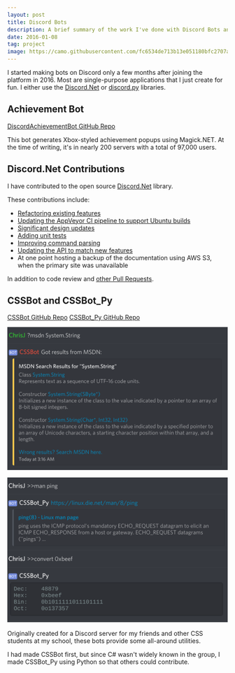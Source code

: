 ```yaml
---
layout: post
title: Discord Bots
description: A brief summary of the work I've done with Discord Bots and the Discord API.
date: 2016-01-08
tag: project
image: https://camo.githubusercontent.com/fc6534de713b13e051180bfc2707a8440758be58/687474703a2f2f692e696d6775722e636f6d2f396c7a7778366a2e676966
---
```


I started making bots on Discord only a few months after joining the platform 
in 2016. Most are single-purpose applications that I just create for fun.
I either use the [Discord.Net][dnet] or [discord.py][dpy] libraries.

## Achievement Bot

[DiscordAchievementBot GitHub Repo](https://github.com/Chris-Johnston/DiscordAchievementBot)

This bot generates Xbox-styled achievement popups using Magick.NET.
At the time of writing, it's in nearly 200 servers with a total of 97,000 users.

## Discord.Net Contributions

I have contributed to the open source [Discord.Net][dnet]
library.

These contributions include:
- [Refactoring existing features](https://github.com/discord-net/Discord.Net/pull/743)
- [Updating the AppVeyor CI pipeline to support Ubuntu builds](https://github.com/discord-net/Discord.Net/pull/1157)
- [Significant design updates](https://github.com/discord-net/Discord.Net/pull/1004)
- [Adding unit tests](https://github.com/discord-net/Discord.Net/pull/967)
- [Improving command parsing](https://github.com/discord-net/Discord.Net/pull/943)
- [Updating the API to match new features](https://github.com/discord-net/Discord.Net/pull/1165)
- At one point hosting a backup of the documentation using AWS S3, when the primary site was unavailable

In addition to code review and
[other Pull Requests](https://github.com/discord-net/Discord.Net/pulls?page=1&q=is%3Apr+author%3AChris-Johnston&utf8=%E2%9C%93).

## CSSBot and CSSBot_Py

[CSSBot GitHub Repo](https://github.com/Chris-Johnston/CSSBot)
[CSSBot_Py GitHub Repo](https://github.com/Chris-Johnston/CSSBot_Py)

![Screenshot of CSSBot in use](/images/cssbot.png)

![Screenshot of CSSBot Py in use](/images/cssbot_py.png)

Originally created for a Discord server for my friends and other CSS students
at my school, these bots provide some all-around utilities.

I had made CSSBot first, but since C# wasn't widely known in the group,
I made CSSBot_Py using Python so that others could contribute.

[dnet]: http://github.com/discord-net/Discord.Net/
[dpy]: https://github.com/Rapptz/discord.py